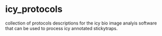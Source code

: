 # icy_protocols

collection of protocols descriptions for the icy bio image analyis software that can be used to process icy annotated stickytraps.
